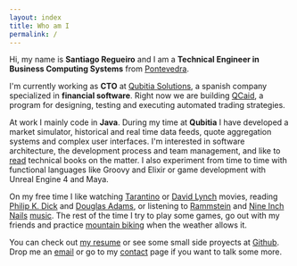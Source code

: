 ```yaml
---
layout: index
title: Who am I
permalink: /
---
```


Hi, my name is **Santiago Regueiro** and I am a **Technical Engineer in Business Computing Systems** from [Pontevedra](https://www.google.com/maps/place/Pontevedra). 

I'm currently working as **CTO** at [Qubitia Solutions](http://www.qubitia.com), a spanish company specialized in **financial software**.
Right now we are building [QCaid](http://qubitia.com/qcaid-corporate/), a program for designing, testing and executing automated trading strategies.

At work I mainly code in **Java**. During my time at **Qubitia** I have developed a market simulator, historical and real time data feeds,
quote aggregation systems and complex user interfaces. I'm interested in software architecture, the development process and team management, 
and like to [read](https://www.goodreads.com/user/show/34662412-santi-regueiro) technical books on the matter.
I also experiment from time to time with functional languages like Groovy and Elixir or game development with Unreal Engine 4 and Maya.

On my free time I like watching [Tarantino](http://www.imdb.com/name/nm0000233) or [David Lynch](http://www.imdb.com/name/nm0000186) movies, 
reading [Philip K. Dick](http://www.goodreads.com/author/show/4764.Philip_K_Dick) and [Douglas Adams](http://www.goodreads.com/author/show/4.Douglas_Adams), or
listening to [Rammstein](http://last.fm/music/Rammstein) and [Nine Inch Nails](http://last.fm/music/Nine+Inch+Nails) [music](http://www.lastfm.es/user/regueiro).
The rest of the time I try to play some games, go out with my friends and practice [mountain biking](https://instagram.com/p/s4rtFkjKtD/) when the weather allows it.

You can check out [my resume](resume) or see some small side proyects at [Github](https://github.com/regueiro).
Drop me an [email](mailto:santi@regueiro.es) or go to my [contact](/contact/) page if you want to talk some more.  
